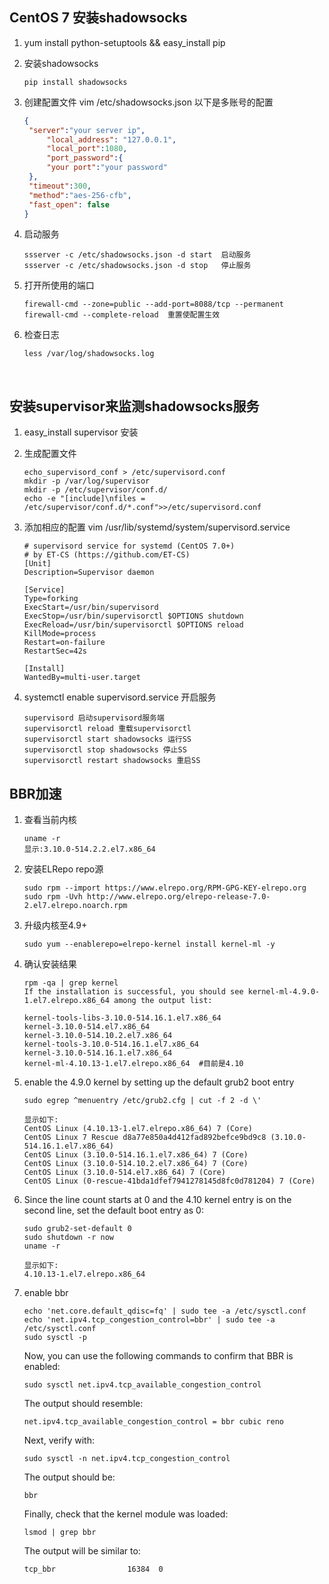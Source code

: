 

## CentOS 7 安装shadowsocks

1. yum install python-setuptools && easy_install pip

2. 安装shadowsocks

   ```
   pip install shadowsocks
   ```

3. 创建配置文件     vim /etc/shadowsocks.json 以下是多账号的配置

   ```json
   {
   	"server":"your server ip",
     	"local_address": "127.0.0.1",
     	"local_port":1080,
     	"port_password":{    
   		"your port":"your password"
   	},
   	"timeout":300,
   	"method":"aes-256-cfb",
   	"fast_open": false
   }
   ```

4. 启动服务

   ```
   ssserver -c /etc/shadowsocks.json -d start  启动服务
   ssserver -c /etc/shadowsocks.json -d stop   停止服务
   ```

5. 打开所使用的端口

   ```
   firewall-cmd --zone=public --add-port=8088/tcp --permanent
   firewall-cmd --complete-reload  重置使配置生效
   ```

6. 检查日志

   ```
   less /var/log/shadowsocks.log
   ```

   ​

## 安装supervisor来监测shadowsocks服务

1. easy_install supervisor  安装

2. 生成配置文件

   ```
   echo_supervisord_conf > /etc/supervisord.conf
   mkdir -p /var/log/supervisor
   mkdir -p /etc/supervisor/conf.d/
   echo -e "[include]\nfiles = /etc/supervisor/conf.d/*.conf">>/etc/supervisord.conf
   ```

3. 添加相应的配置  vim /usr/lib/systemd/system/supervisord.service

   ```
   # supervisord service for systemd (CentOS 7.0+)
   # by ET-CS (https://github.com/ET-CS)
   [Unit]
   Description=Supervisor daemon

   [Service]
   Type=forking
   ExecStart=/usr/bin/supervisord
   ExecStop=/usr/bin/supervisorctl $OPTIONS shutdown
   ExecReload=/usr/bin/supervisorctl $OPTIONS reload
   KillMode=process
   Restart=on-failure
   RestartSec=42s

   [Install]
   WantedBy=multi-user.target
   ```

4. systemctl enable supervisord.service 开启服务

   ```
   supervisord 启动supervisord服务端
   supervisorctl reload 重载supervisorctl
   supervisorctl start shadowsocks 运行SS
   supervisorctl stop shadowsocks 停止SS
   supervisorctl restart shadowsocks 重启SS
   ```





## BBR加速

1. 查看当前内核

   ```
   uname -r
   显示:3.10.0-514.2.2.el7.x86_64
   ```

2. 安装ELRepo repo源

   ```
   sudo rpm --import https://www.elrepo.org/RPM-GPG-KEY-elrepo.org
   sudo rpm -Uvh http://www.elrepo.org/elrepo-release-7.0-2.el7.elrepo.noarch.rpm
   ```

3. 升级内核至4.9+

   ```
   sudo yum --enablerepo=elrepo-kernel install kernel-ml -y
   ```

4. 确认安装结果

   ```
   rpm -qa | grep kernel
   If the installation is successful, you should see kernel-ml-4.9.0-1.el7.elrepo.x86_64 among the output list:
   ```

   ```
   kernel-tools-libs-3.10.0-514.16.1.el7.x86_64
   kernel-3.10.0-514.el7.x86_64
   kernel-3.10.0-514.10.2.el7.x86_64
   kernel-tools-3.10.0-514.16.1.el7.x86_64
   kernel-3.10.0-514.16.1.el7.x86_64
   kernel-ml-4.10.13-1.el7.elrepo.x86_64  #目前是4.10
   ```

5. enable the 4.9.0 kernel by setting up the default grub2 boot entry

   ```
   sudo egrep ^menuentry /etc/grub2.cfg | cut -f 2 -d \'
   ```

   ```
   显示如下:
   CentOS Linux (4.10.13-1.el7.elrepo.x86_64) 7 (Core)
   CentOS Linux 7 Rescue d8a77e850a4d412fad892befce9bd9c8 (3.10.0-514.16.1.el7.x86_64)
   CentOS Linux (3.10.0-514.16.1.el7.x86_64) 7 (Core)
   CentOS Linux (3.10.0-514.10.2.el7.x86_64) 7 (Core)
   CentOS Linux (3.10.0-514.el7.x86_64) 7 (Core)
   CentOS Linux (0-rescue-41bda1dfef7941278145d8fc0d781204) 7 (Core)
   ```

6. Since the line count starts at 0 and the 4.10 kernel entry is on the second line, set the default boot entry as 0:

   ```
   sudo grub2-set-default 0
   sudo shutdown -r now
   uname -r
   ```

   ```
   显示如下:
   4.10.13-1.el7.elrepo.x86_64
   ```

7. enable bbr

   ```
   echo 'net.core.default_qdisc=fq' | sudo tee -a /etc/sysctl.conf
   echo 'net.ipv4.tcp_congestion_control=bbr' | sudo tee -a /etc/sysctl.conf
   sudo sysctl -p
   ```

   Now, you can use the following commands to confirm that BBR is enabled:

   ```
   sudo sysctl net.ipv4.tcp_available_congestion_control
   ```

   The output should resemble:

   ```
   net.ipv4.tcp_available_congestion_control = bbr cubic reno
   ```

   Next, verify with:

   ```
   sudo sysctl -n net.ipv4.tcp_congestion_control
   ```

   The output should be:

   ```
   bbr
   ```

   Finally, check that the kernel module was loaded:

   ```
   lsmod | grep bbr
   ```

   The output will be similar to:

   ```
   tcp_bbr                16384  0
   ```


